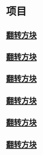 # 项目 
 

## [翻转方块](./ETips.md)
## [翻转方块](./ETips.md)
## [翻转方块](./ETips.md)
## [翻转方块](./ETips.md)
## [翻转方块](./ETips.md)
## [翻转方块](./ETips.md)